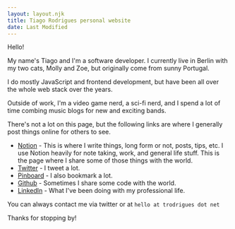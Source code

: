```yaml
---
layout: layout.njk
title: Tiago Rodrigues personal website
date: Last Modified
---
```


Hello!

My name's Tiago and I'm a software developer. I currently live in Berlin with my two cats, Molly and Zoe, but originally come from sunny Portugal.

I do mostly JavaScript and frontend development, but have been all over the whole web stack over the years.

Outside of work, I'm a video game nerd, a sci-fi nerd, and I spend a lot of time combing music blogs for new and exciting bands.

There's not a lot on this page, but the following links are where I generally post things online for others to see.

* [Notion](https://www.notion.so/Tiago-s-shared-documents-09818212546c47948a19fad821680b29) - This is where I write things, long form or not, posts, tips, etc. I use Notion heavily for note taking, work, and general life stuff. This is the page where I share some of those things with the world.
* [Twitter](https://twitter.com/trodrigues) - I tweet a lot.
* [Pinboard](https://pinboard.in/u:trodrigues) - I also bookmark a lot.
* [Github](https://github.com/trodrigues) - Sometimes I share some code with the world.
* [LinkedIn](https://www.linkedin.com/in/tmcrodrigues/) - What I've been doing with my professional life.

You can always contact me via twitter or at `hello at trodrigues dot net`

Thanks for stopping by!
